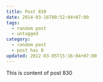```yaml
---
title: Post 830
date: 2014-03-16T00:52:04+07:00
tags:
  - random post
  - untagged
category:
  - random post
  - post has 0
updated: 2012-03-05T15:16:04+07:00
---
```

This is content of post 830